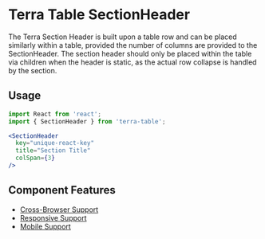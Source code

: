 # Terra Table SectionHeader

The Terra Section Header is built upon a table row and can be placed similarly within a table, provided the number of columns are provided to the SectionHeader. The section header should only be placed within the table via children when the header is static, as the actual row collapse is handled by the section.

## Usage

```jsx
import React from 'react';
import { SectionHeader } from 'terra-table';

<SectionHeader
  key="unique-react-key"
  title="Section Title"
  colSpan={3}
/>
```

## Component Features
* [Cross-Browser Support](https://github.com/cerner/terra-ui/blob/master/src/terra-dev-site/contributing/ComponentStandards.e.contributing.md#cross-browser-support)
* [Responsive Support](https://github.com/cerner/terra-ui/blob/master/src/terra-dev-site/contributing/ComponentStandards.e.contributing.md#responsive-support)
* [Mobile Support](https://github.com/cerner/terra-ui/blob/master/src/terra-dev-site/contributing/ComponentStandards.e.contributing.md#mobile-support)
